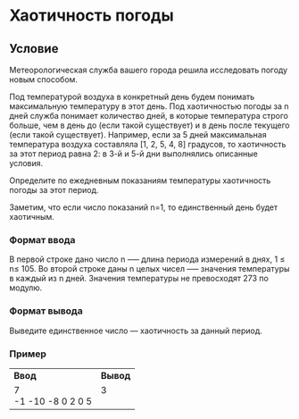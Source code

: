 # Хаотичность погоды

## Условие


Метеорологическая служба вашего города решила исследовать погоду новым способом.

Под температурой воздуха в конкретный день будем понимать максимальную температуру в этот день.
Под хаотичностью погоды за n дней служба понимает количество дней, в которые температура строго больше, чем в день до (если такой существует) и в день после текущего (если такой существует). Например, если за 5 дней максимальная температура воздуха составляла [1, 2, 5, 4, 8] градусов, то хаотичность за этот период равна 2: в 3-й и 5-й дни выполнялись описанные условия.

Определите по ежедневным показаниям температуры хаотичность погоды за этот период.

Заметим, что если число показаний n=1, то единственный день будет хаотичным.


### Формат ввода
В первой строке дано число n –— длина периода измерений в днях, 1 ≤ n≤ 105. Во второй строке даны n целых чисел –— значения температуры в каждый из n дней. Значения температуры не превосходят 273 по модулю.
### Формат вывода
Выведите единственное число — хаотичность за данный период.

### Пример
<table><tbody>
  <tr>
    <td><b>Ввод</b></td>
    <td><b>Вывод</b></td>
  </tr>
  <tr>
    <td valign='top'>
7<br>
-1 -10 -8 0 2 0 5<br>


</td>
  <td valign='top'>
3<br>
</td>
  </tr>
</tbody></table>